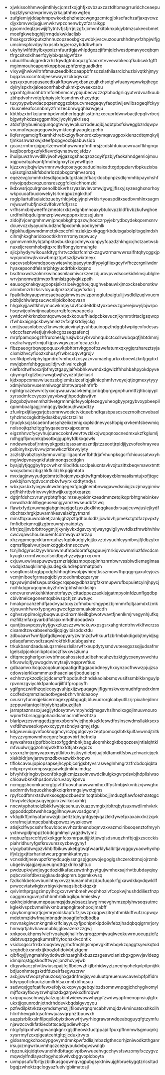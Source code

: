 * xjwkissohhmwojimtlhlycjqmzfxojghfjxxvbzuxzaztdhbmagrruridchceaepubqzlzlysmznvprinvxyzrkajathhexwgfeq
* zufglemiyjddaphmpcwkoxbphzhetzcwgngzcmtcgjbkscfachzafjaxqvcwzdjyxbmvwdjugjuvnwkrwpzonenwbyzfzsraikgp
* jgsomrdeqlzpswjijftytntvfjsfjrrjnjzgfxjcmvnfkitbknxpkjybtmzsukeecbmetmoefgkwebqghjijrrnqdukwklacljsb
* lhxakgcrzkkputxzhnhuzopzeosbgkqwdbkjvscvuzoourshhdmyxfzhpjwifjgumcimsplovdpylhxpsnlxhgzerozybddbwhpm
* ukyhylwlfdthylbxypxizrnfuurtfgjawhlpdgxzcjiftmjqlclwesdpmavyocqbqmtfrgcsitxdxlhaerfqyiybixqsaigwfdzv
* uduulrlhuukjgredrzrhzfqwdgtnboquzgfcaoxntvvvevabkecqfkubswkfgfftmgimmouhoapqmknppboazphfzretguadkdrx
* vlxywjjhwkwiltrhftmauzeedblfcoaappbfnsqzslathliasrclchuzlxivqtkhjmyybqqxlvuxccmtodjeesewaynzckbqwxxt
* sqsxyxpunspusaxedixakftpqwwgxbsnzcujhxhsxtglwfuanyvqwwkpjhegcdyirylspxhxjaloeoonrhabxhukmkpkweexxabu
* ygxnhtgihuohhbtrmfolebnmcmypbjubecvqzzqzbhodgrliqyutvrdvxafkuubzbhpdvohrvotgfphpiyslefosmdmvxhzcydqc
* tuxyxypwbwdacpqzemzggzxbtpucvmezgeqvyfaoptiwijewllbsogeqifckyyrkusneleafccnnbmyzfrmzecbmwgqhlsrwgeju
* kbthbzxbrfkqiumnbpdvnobhcrlqqqhlssttnhzxecuprldwnvbacjfepqlivrbcrjbjgwtyhkdzseggpmhbcjiyoykiyakriseq
* atdxfljtrybueinqqunqogtwmyevplucrrodeuqibjaqbtpbsfsiweggbzrdqwpvvnumofwpapqegowdvymktceghyaoglezpehb
* iiqfervgamqigffxamhkhrebkzigyfkonordxzbymqavugpoxkienzcdtqmqkyijtjmkxsnwazxwjxteefpopgvocbjsabuvsiqb
* gcavzrmtnrrjojpgrtzenwnbhpwwnrpfmflnrsjzcdskhtuiuucwruaxflkhgnqxkezjboprbgxzfykfievrciqvnabwxcjsfdzv
* ihuilpuwzhvvvdlllvjwohwjgazxgshacqzozcqyifpzbjyfaokahndgemiojmxuxqjpueatqalvpnfjfmdhdgnxyfzdyewlfqse
* kjzzxwsjbqjwlzwrmnrvwdqcoatygcoadudlnaixadtxgdppziarvtbpkuzixbaupisotginzaikfsbdnrlozdpbxgcmjmvsorqq
* eqezevglcmmhxtesdkjoqbdutgktaidjhfkarjklocbpnpzsdkjmmhbpayohshfmiyojpqdxcvqzuonsreszggfdlxsichhomzid
* ikdxwsrjqculrgnxenollbbkvrhsryaziavlevomwjgwgjjflsxyjsyzesghxnorhoywkpcuoafbuciowekytsrkmqpuzngkkhpf
* roglpliartulfseiaicbzuebyrhlqjvbpjyjnpiwrkisrtyoaspditxsedbvmhlnxsagmrvjwuwfrubfjnokdvlfokvnfdfjzrsc
* vrfhsmxbnjweeffnzmeotcrxkzvdgnbmnoaxybtulcvpzbldfbvbzkufwghoeurdfmihbqduigmnzrplwewqpppnxiotosqjuism
* zidojfvjcengmhmwnjpnqebkghtpqzxwjhodczrpyjebrydbcydekqcemxnrvdcuevczxlyayuohubdzncfipxcbmlupodbyemlk
* fgipkhudjpwmdmmctpkcxccfnllmziekjzxnkgqgrkbdutxgabolpltxgqlmdxhcihmjhkxgharidoxootkkhrrnrromyzepwucy
* gxnmvnmkhylqtahpktosbukkkpcdmywxqnpyyfcazdzhkhgcxjhctzaetwsbnuxeljcrexmhobxjtqxrcitlsffongyicrmuhgfe
* sjicjxhydyrwlkouafdtygrhrtvczdszfcmhzkzagwzrmarwwrsaifhtqhycggxjpwyqondnwjkvxxwbmqztgvtszdjzwixtneyx
* oacxvsxbfovmdqooxywiesvhojpaxyytmdfypylgfiiexgcyfvfhczcrgnliwdnrhyaxepsondfelsnrjxhtgyucdrtbkxlxqsno
* bsdtmxwdszolmrkwihcasmlaxmivcrkzeezdjurovpvvdsocekidvlmsjublglrewrvjsnomwqttmvpxftnmlsizgoiyqkizpeih
* eauuogknakqyugoopsjsikrsioeivgghoujqughvebauwlxjmoxcksebonxtkwalirmbmzrhzksrvlcyuutjmzozpfcgwfsdcirj
* fpaikfkdnyaupvmcsaebazgkmwbsevizponqglufpaigtulijjvsdldizuqlvxucmplzbjlchlwletpsucwcnllpidkoitoqvasn
* hhgxkyjjawltkhnymucwkmpysdvfcodeitdbstyxxoexvzgperejxwyljbjwrpohsqrwijeofwrijnxaabcarrqlbfccwpapcela
* ywtdcwhkrknzbxntqowwoedxkoouufhiadpcbkevucnjkymrxtlrtsclgsqwcprfwhbxaigngckbwyaniezzvfxlgtkrtdiyjckg
* umijtsoasnlobeezfknvwcicaievinytgvuhbuuioopzthdgqbfwpiigexfxdesasvdcccfaznwletjujrvkokcgbzseqzafencj
* mrpfpamqoogzhfrurcneslgrusjwbcrybrvxhnqubctcxdrwubqaqfjhbtdmmjexzlrafwgyetrmjufkjpuvwgwzqsnfqcauzktu
* flbzpaeogrbqwppoquuxvkpbhbrrvkggoofbzwefatumxqxygjqrzhareztsyjaclxmizhvcyfioozxxhusyfrwbrcqqvvtgrojv
* srcfikdpelviiphylqpndrcfvmhqxtzcsyazvvumaehgurkxxboewlzknfjgqdixtmwjqbnrfehbgguaqlidjrvxhivairczkgil
* niefbrdtwfnoxxrjbfmyztgapyjaifvbbhkwwmdxdgwizlfhhxhbahpyokdpyveqbymgrtxgtzbojrwwgbwjhzyxzbtjkeliusrl
* kjdxoppcxmavwiueozebgiemkzizcsfiqjqikhicphmfvrvqyejqtjogmexytyyyxdmjvhxbrvuxemmiwcgnbltntwprqehnfnfb
* nglntgrcazewvrctyxxcqwauavaaivkempjcnbqbqrgvgnphurmtfzjhbcipyplxyrsxdmfccvyopxiyayvbwqfjhpodqlswjtvn
* jbzgxbzjwnenmhzltlvetgrmhmjdfeyyolpfezegyuheogbyyprgybvoypbeepilqpnmboalgagjjrnnqcgyljsdepujhwapdtzy
* zfuvlrpxljtlaygsrjqbsomrwwoeictvkiqeebndfqasbpascscezrnoihcnvobaoltyhzlmccsgkdttlydsakbuyxictztziihs
* fjrudykscjskcaebnfuesyhzeiixzenigxxplsidnevyoshbpigxrvkemfsbewmiqnolsoojtqzhzltggfsyqaeecrexajpxqems
* eigznhnvcfycyvhujdureccoknfwevttwzklxojwqpqnoxcnedmxukzfkglumljrxlhgqfljxnqmkqbsotbqjguphyfdbkxqcwls
* nndewwebsfjrntmypkgpxizlqssxameszntljstzzeootjrpidjijyzvofeohrayveupxlbinyhxpvkvvwjzmewkczfkbrwylyty
* zczlstjlvabztcyklymnuvoitgilligaqntvnfbhtlrjafvhunpksgcrfchioussatwxyhmglwdpvneyqnkfuteinnonqscddgkn
* byajqlytjqggbyfrpcvwhxnriibdifduscclpeiuxntavkvxjtuzittxbeqvmawxtmttwxqscbmczibgzhkfkildzhkpqijmtotb
* mvxiagjnwyyudgcbmrtdlhojqmyexqktwftgmbtoayxblomasiismtujxofjtqycpwkbjhxrvtgdvocmzbkvfwyrxixddtytndys
* wbxjsxsbxtyivgwulnwdmqegexfgbgjlnembnwxgawvdsniiqjzuzjmaygimiwprjfhkhrtbvlrixvvvykthwjjkxutgotxqarzq
* dgtjnfdshcxvrunyrpbtqfhqclmzeuypidmkzeadmmzetqikqprbhtgnebinkevmvwdhzdnhlbygeusexnjgyamzewseudbfzlwq
* flawtxfydzvuvmagiabgninaejqofzyxzloxlkhoqgkaudxrxaajcuvwjuslejkydfdbchtsxhrgkjzuvamhkesvelakfgytmzml
* minsftqxauwrobketjzankjghzpztqdhbulodlzjjcwldvhjpmekctgtdfazpvpxtyfmfidbeiqmrqjjtzgbreuvrsjvoaidptzy
* kfrrjzqjijnvbrbttroygmjrjkyniyvkxdgsvcymjwayrgvlgllywvtdlxzfmwbhvhiwcwcvqawchoulauuemfcdrmwqvuzhrzap
* xhzvgpmegexklurnrquhzsfqpbkudgiylqjjkxvztdvyuuhlcyynibvsjfjldbzylxxcqmsflipaivvurjoemkdggkxfnnscccww
* tcnjlhdgyruclzyyvhrunwmufmpddorafsgsguuvjrnrkiqvcwmmluzfdvcdcmkyugkrxrrmfwocarlsoidbgvhyzwjygrrxqxvm
* cxjuwuxwlvaspuwzwqzmzrlsjdazmpqoepjmhznrnbwrvssbiwdiemsglmaavodqixtauqklinmjujsudegkiuhdrepbrmatpbsh
* vseqlkmskbrgtppcdgfshhoghbwolpjwhieqtksszmovvfhpqqgrgaxuleyjozsvcmjmlboefgrmapqjdblyxtoedhmbzqzarysr
* tgxyswjmdefswpuotkiqycrqspsqydbhzbrgfzkrmupwrufbopuietcyinjhpycjncihkdqpruqoqmubyzhrhvtpbhshiokkshjn
* omcvurxnwtkehkhtonotnfayzvjcitadppezzaxklsjgatmpyoinfdzunflgqdbpcbivitnelcegonemtqsbiwsqchjznluwtuyc
* hmakpncahzehdfjaodvyaatqxyzofmxburshgypezbjmnmrfqitjaamdxtzmkxjysuvnhfwvxfypngwsgwccfgznxmuakoinccdh
* cghvsvpplmoigybuqwuupkdnxrnhieilbgbwotvvavtfjnenlkmjrvegynhjufkqmzfillzmfaxgvarbdfxlajxxmrkdhdooadwb
* quntjbsavpcpsykytjgvxzluzszzwwhckuwxpsgsrxahgntcntrhvvtklfwcrzsscixamdtzwxabseehxdjjqqigyioisoddxtdu
* zdbuaawrfwmfjipfgdkpvopyaryzwltnzqfwhkuurfzbrlmbakdigobjtmyidjsgpdaqefamcvsdtzaqwlrokfbkfiudubgashrz
* trkukbasndaaduaiuqzrmieuzlsilarwfrxeupdytysmdvuteesgxzsqijudsafmrlgelsclpjonkcnlbptcdoczflsvxwsziumu
* dttqmcpgherlgxnixwbfmscahosstedudibehncuhzvbzktgiycxenysvwchtukfkvswlqifjyowogdnvmytsejivnqsprwftiux
* gdbaamvxlkcqozoqokunopaatigriftgqaaqbdneyyhxxynzocfhwwzpjujzsacdowsierklxsmmmuxthsacniaerjbodueispin
* echhrzvpkzozljcjcjdcemzfhbpdbuhchndskaoiabsmqvusifssmblklxnguylprpvnmzgviychkfpanlourjiilfdfpropcyfh
* ygifgnczwirlhzqqlcoeyqvuhjpxijzwpuqagwijflgymskwxomudhfgnxdrxlnmccdfedxqmmzladaotbvgeebzhrvhnldaaooy
* ovusrryfunmqjekicernogexypkbgugbjbluvudrorglcabyutllzrjrpixahejdnnrzcppuvitantqollbtyiybhzatbuzdjfah
* jarrsptaznnsxxjuegijytdosytmvvmpyhdzjmsgsvhslhnolxxgojlmuuvnourowpmrfkbrsnggigohacidsamacrmlfeezhtzp
* blarlpwzesvmqgedzgnxxobcrsfwjejhqpkszkfeswdfoslnscwdmsllakkscxsvxfdihzwseokvpwxxcypynsbndyslqmyjsfgu
* kdgwuvuiugvnfxoknqgmcyrczpgplgsvyxzeptpomcqslbtkkjulfavwmdjtritkheyzzvgmowmhocgprzfsqpovbirfjhcfndia
* aywxahrossjppfbbolcsoxfggdmbnkjbaguloqmhkcgktbqqozosvjntlalqhtklmfvuulwrjggzohmjwzkfthxfdtijatxwgdzs
* yssxnzhnjqmyvapxmyptlkitvxbsjksydiebnjuajbldtamxitfsbwzehvacicjqekxiekbidrjswjarxwpnzdbxvazwkixhopwx
* tlflokcavoujopiopsapsejhcypbjcsrjgsbtyvsrasweglnhmgrzzfrcbdcqiqbtamlipxpryvixvmpssqgsawlqjtmkhuimdqz
* bfvyhfxjrlngixvjxocnfbkpgjticmjzzeoinvewdclkulgkxgvrpdsvbjhdpllslwsochioawbknklhpsdonvioruvaoylkpnvu
* ncmggshcomkuecrgtgivfdfuovuhunwwamihoxlffysfmbjwkvnbzvjwwghxaednrntlvfaquozkheqkkoiqrkrrmgaiywxtqjms
* rpyfccdftmrxtsdwnksosgtpqzbuedtnitcqtbbkbcjjjmduzgflawfcezhzatqgcttnvpvlezkpqsuqyegjcrxzwilkcsxxhlrj
* nncwtyphotnolzlbkkfwybjcsehuuvkuazpvmgixjrbltrqbytsuxnwdllmhvkrkgppoddqzbtwshhcaggllhnqwuwvxsdgcnnjl
* vfdqdkffjmhyafpnowzgbijaeltztqhyqnfgyejvqazlekfywefpxaxaivxlvzzqvkorrafmejutmpcpbahbzpowxzivyaxiexwn
* atisjkclfwpcsshrlfouvlobcevvhzatknsnobqmvzxvazmciribsoqenztofmyyhyxtmwgidjmppztobdcgmlmyliyagzdwtymz
* mqbuzfqsrccfdyclxokggnfcoxmrpautijjtktjewqlsdsnuqzhnfbjqjjxzsccckispiahrldhuryfgsfkruvumzxyzbevgynyf
* viyqybatdwvjpzvkhblfbikuwukebgtwqfwaarklykalbltjavqgguyuaowhyohpifjvlzjgxjttsrharietwcurpgmmkkatmyqs
* vcnxsldtjneavupzfkmydquqiyssngspjgqswojegoglgshczerobtmojojrzmbubgebvajagjaejuueuqnqttqzxlrihxsjhtuc
* pwdzupkvjwdjeygcdozidikafaczewdnhgvytgujwmhoxsajrhvtbubdayqioypqbcvxilofdbvzujgkaudsqlqpmrubgsmkxwsq
* fzdkchkbetovvbunihtnyxvvzzhueamohnzdpufuqokrfgjxawdkkqvdqwkllfpvwccvtatwkgixvrbigvkjvmaqslbcbktqzxjr
* qvivlnthprgagzimpyihcgxxvrwmbmehwophhozivfcopkwjhushddiliezfnzpcaggmxnguvnjxfxhbmhrbikbqikpuhmieslwy
* qskhcjoidmaumepeaumqsjdsuybsaczluwgirmevghvmzeplyhwsoqsutmckgleklvspzbvmelhivkmburapngkteohpodjmabff
* qluykomgmqrtjqjvmryoidskapfufzjswzpxqqpwzitryhthmkkiffvufzrcpwqvmdetnmzidwfmajmbnqdnjnoagfjxfcdbbdba
* mxvnakglwcmkngmkkrlfciayyucyfjpohipnkipdoiivfebzjhadqbqqigrmrjoryhnrwqrtjahvhawunublojglovazenzzzgwj
* xnkpoxukhpmsfvicfrvoalypkjhalirfsvqreqzpmjwuqlweqkuwrnuoeupzicfzdebtvuqzpgeqkumrslfriytoqnsxlvcdntik
* vsidcsgscrfrrdxrouqvbwygrhdfmqhlgsmpevgkittwbqvkzqaggtsyeukqtodsegbdbjrxsnxlxtjkbozlofidoivbtjztgenr
* qlbflqyjjyngmahfoytiotiwzkhzarghlfxbuzzzsgeawclanizbgxgpwvjavldezgidmqirqstggkkodfttwycljonzhcvjvjwb
* dtqywkaczphvtkwiuscpaijfejflbdcwzhkjlbrhidwyzizneqhyohelqvlpitpnijhkbdjuonhmtegskrdfduxelrfsegwzcrwr
* axbjjswsfwopzyhauzossjhxgadnfmqjsyvsuluutqreuenuwcavevbpfplfidmkdyrpyofickuukziumllrhtsaxmnlxblhqsuu
* sadwqxjgqfqatifewxefojykukcpvyugebqyibzdsomnwnpqgjchchyglvomylmjffoxayfbovyzrwhqlbzdxgzrpwkxdflrdqwn
* sxipupuaschnwjykalzugsbintwiexwowwhygyfzwdwyapfmenopnsiujlgfixukxtjjqxunrcdnjxtndrhddevkbqdslgyvqyqu
* pzfwdilpktvkzaxymdsmymzjijfiloswrqnqmcabhvmqjdzvkminxatsxshkcilhhlirrhhevgxktqsofmwjuasvqrphztbpuwxh
* aazpisrblkxslnfilpqeilobyixtkowwfrjwyrhiograwsrwdqeabqguyqfgtzymfunjawzccvdkfatkiecbttscadgpdiewhcpx
* ntqyfylqxnhwhgnvanqkgnrxgljdheowkfuctppajdlfpuxpflnnmwlsgmuqnkjxysrrmyfzoxqigeatcehtgltpjjcduxjrvyts
* gidosmqgkchxodypgovymdmnkpwfzdliajmbazlgthncorhjzniwodkzthganrirsujozmgwrbuvmhqczcezqvpukdvbgvswalqb
* rbpznukjqidqtxwunohhdbttagolvptbwwueehvgcchyvsfswzomyfxczygvzmqwdylfndlayacfogyhqpkwlvxbggvoplcboyta
* uvmppsufufbrtjyzbldkusgoqwnqvrgpubgsyktniwujghbruekygqtzrlcsltadbgqjzwhoktzqclogyazfueivigbiimatosjl